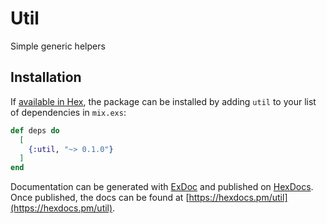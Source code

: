 # Util

Simple generic helpers

## Installation

If [available in Hex](https://hex.pm/docs/publish), the package can be installed
by adding `util` to your list of dependencies in `mix.exs`:

```elixir
def deps do
  [
    {:util, "~> 0.1.0"}
  ]
end
```

Documentation can be generated with [ExDoc](https://github.com/elixir-lang/ex_doc)
and published on [HexDocs](https://hexdocs.pm). Once published, the docs can
be found at [https://hexdocs.pm/util](https://hexdocs.pm/util).
